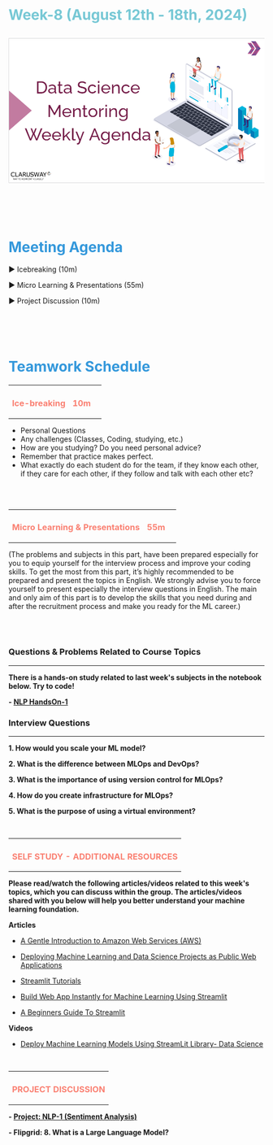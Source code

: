 <h1><strong><span style="color: #77C8D5;">Week-8 (August 12th - 18th, 2024)</strong></span>


![logo](ds_agenda_logo.png)

<br>


<h1><strong><span style="color: #3498DB;">Meeting Agenda</strong></h1></span>

<span class="c16 c30">▶ </span><span
class="c42 c82">Icebreaking (10m)</span><span class="c16 c23"> </span>

<span class="c16 c30">▶ </span><span
class="c42 c82">Micro Learning & Presentations (55m)</span><span class="c46 c42 c48"> </span>


<span class="c30">▶ </span><span class="c46 c48 c42">Project Discussion (10m)</span>

<br>
<br>
<br>

<div style="page-break-after: always;"></div>

<h1><strong><span style="color: #3498DB;">Teamwork Schedule</strong></h1></span>

<table style= "width:100%;">
                <tr>
                <td style="color: #FA8072; text-align:left "><h3><strong><p>Ice-breaking</td>
                <td style="color: #FA8072; text-align:right;"><h3><strong><p>10m</p><td>                </tr>
</table>

- Personal Questions 
- Any challenges (Classes, Coding, studying, etc.) 
- How are you studying? Do you need personal advice? 
- Remember that practice makes perfect. 
- What exactly do each student do for the team, if they know each other, if they care for each other, if they follow and talk with each other etc? 

<br>
<br>

<table style= "width:100%;">
                <tr>
                <td style="color: #FA8072; text-align:left "><h3><strong><p>Micro Learning & Presentations</td>
                <td style="color: #FA8072; text-align:right;"><h3><strong><p>55m</p><td>                </tr>
</table>
(The problems and subjects in this part, have been prepared especially for you to equip yourself for the interview process and improve your coding skills. 
To get the most from this part, it’s highly recommended to be prepared and present the topics in English.
We strongly advise you to force yourself to present especially the interview questions in English. 
The main and only aim of this part is to develop the skills that you need during and after the recruitment process and make you ready for the ML career.)



<br><br>
<h3><strong>Questions & Problems Related to Course Topics</strong></h4>
<hr>


**There is a hands-on study related to last week's subjects in the notebook below. Try to code!**

   **- [NLP HandsOn-1](https://github.com/clarusway/DS-DE0824-TR-ML-Students/blob/main/2-%20Weekly%20Agendas/ML-8%20Agenda/NLP%20HandsOn-1_Student.ipynb)**

              
                  
<h3><strong>Interview Questions</strong></h4>
<hr>

**1. How would you scale your ML model?**

**2. What is the difference between MLOps and DevOps?**

**3. What is the importance of using version control for MLOps?**

**4. How do you create infrastructure for MLOps?**

**5. What is the purpose of using a virtual environment?**


<br>

<table style= "width:100%;">
                <tr>
                <td style="color: #FA8072; text-align:left "><h3><strong><p>SELF STUDY - ADDITIONAL RESOURCES</td>
                </tr>
</table>

**Please read/watch the following articles/videos related to this week's topics, which you can discuss within the group. The articles/videos shared with you below will help you better understand your machine learning foundation.**

   **Articles**

   - [A Gentle Introduction to Amazon Web Services (AWS)](https://towardsaws.com/a-gentle-introduction-to-amazon-web-services-aws-50f18c7c57dc)

   - [Deploying Machine Learning and Data Science Projects as Public Web Applications](https://towardsdatascience.com/deploying-machine-learning-and-data-science-projects-as-public-web-applications-3abc91088c11)

   - [Streamlit Tutorials](https://docs.streamlit.io/knowledge-base/tutorials)

   - [Build Web App Instantly for Machine Learning Using Streamlit](https://www.analyticsvidhya.com/blog/2021/06/build-web-app-instantly-for-machine-learning-using-streamlit/)

   - [A Beginners Guide To Streamlit](https://www.geeksforgeeks.org/a-beginners-guide-to-streamlit/)

   **Videos**

   - [Deploy Machine Learning Models Using StreamLit Library- Data Science](https://www.youtube.com/watch?v=5XnHlluw-Eo) 


<br>

<table style= "width:100%;">
                <tr>
                <td style="color: #FA8072; text-align:left "><h3><strong><p>PROJECT DISCUSSION</td>
                </tr>
                
</table>


**- [Project: NLP-1 (Sentiment Analysis)](https://drive.google.com/drive/u/0/folders/1ACctaX0Nlh6-dKL831Ma_sl_0ZVqCOnz)** <br>

**- Flipgrid: 8. What is a Large Language Model?**

